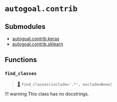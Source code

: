 # `autogoal.contrib`

## Submodules

* [autogoal.contrib.keras](/api/autogoal.contrib.keras/)
* [autogoal.contrib.sklearn](/api/autogoal.contrib.sklearn/)

## Functions

### `find_classes`

> [📝](https://github.com/autogoal/autogoal/blob/master/autogoal/contrib/__init__.py#L5)
> `find_classes(include='.*', exclude=None)`


!!! warning
    This class has no docstrings.

